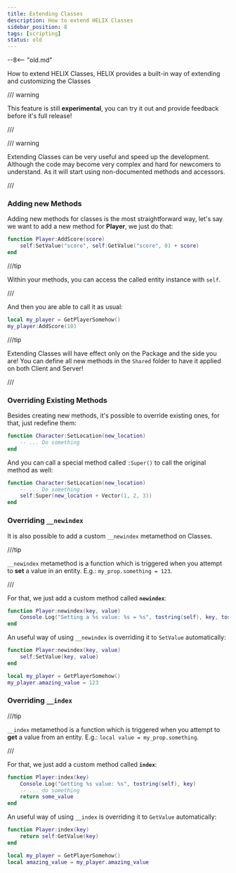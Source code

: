 ```yaml
---
title: Extending Classes
description: How to extend HELIX Classes
sidebar_position: 8
tags: [scripting]
status: old
---
```


--8<-- "old.md"


How to extend HELIX Classes, HELIX provides a built-in way of extending and customizing the Classes

/// warning

This feature is still **experimental**, you can try it out and provide feedback before it's full release!

///

/// warning

Extending Classes can be very useful and speed up the development. Although the code may become very complex and hard for newcomers to understand. As it will start using non-documented methods and accessors.

///


### Adding new Methods

Adding new methods for classes is the most straightforward way, let's say we want to add a new method for **Player**, we just do that:

```lua
function Player:AddScore(score)
	self:SetValue("score", self:GetValue("score", 0) + score)
end
```

///tip

Within your methods, you can access the called entity instance with `self`.

///

And then you are able to call it as usual:

```lua
local my_player = GetPlayerSomehow()
my_player:AddScore(10)
```

///tip

Extending Classes will have effect only on the Package and the side you are! You can define all new methods in the `Shared` folder to have it applied on both Client and Server!

///


### Overriding Existing Methods

Besides creating new methods, it's possible to override existing ones, for that, just redefine them:

```lua
function Character:SetLocation(new_location)
	-- ... Do something
end
```

And you can call a special method called `:Super()` to call the original method as well:

```lua
function Character:SetLocation(new_location)
	-- ... Do something
    self:Super(new_location + Vector(1, 2, 3))
end
```


### Overriding `__newindex`

It is also possible to add a custom `__newindex` metamethod on Classes.

///tip

`__newindex` metamethod is a function which is triggered when you attempt to **set** a value in an entity. E.g.: `my_prop.something = 123`.

///

For that, we just add a custom method called **`newindex`**:

```lua
function Player:newindex(key, value)
	Console.Log("Setting a %s value: %s = %s", tostring(self), key, tostring(value))
end
```

An useful way of using `__newindex` is overriding it to `SetValue` automatically:

```lua
function Player:newindex(key, value)
    self:SetValue(key, value)
end

local my_player = GetPlayerSomehow()
my_player.amazing_value = 123
```


### Overriding `__index`

///tip

`__index` metamethod is a function which is triggered when you attempt to **get** a value from an entity. E.g.: `local value = my_prop.something`.

///

For that, we just add a custom method called **`index`**:

```lua
function Player:index(key)
	Console.Log("Getting %s value: %s", tostring(self), key)
    -- ... do something
    return some_value
end
```

An useful way of using `__index` is overriding it to `GetValue` automatically:

```lua
function Player:index(key)
    return self:GetValue(key)
end

local my_player = GetPlayerSomehow()
local amazing_value = my_player.amazing_value
```
